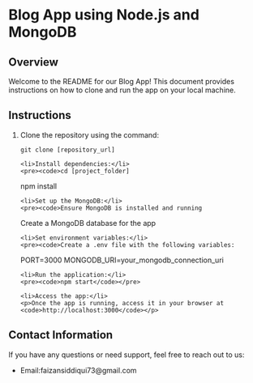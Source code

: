 <!DOCTYPE html>
<html lang="en">
<head>
  <meta charset="UTF-8">
</head>
<body>
  <h1>Blog App using Node.js and MongoDB</h1>
  <h2>Overview</h2>
  <p>Welcome to the README for our Blog App! This document provides instructions on how to clone and run the app on your local machine.</p>

  <h2>Instructions</h2>
  <ol>
    <li>Clone the repository using the command:</li>
    <pre><code>git clone [repository_url]</code></pre>

    <li>Install dependencies:</li>
    <pre><code>cd [project_folder]
npm install</code></pre>

    <li>Set up the MongoDB:</li>
    <pre><code>Ensure MongoDB is installed and running
Create a MongoDB database for the app</code></pre>

    <li>Set environment variables:</li>
    <pre><code>Create a .env file with the following variables:
PORT=3000
MONGODB_URI=your_mongodb_connection_uri</code></pre>

    <li>Run the application:</li>
    <pre><code>npm start</code></pre>

    <li>Access the app:</li>
    <p>Once the app is running, access it in your browser at <code>http://localhost:3000</code></p>
  </ol>

  <h2>Contact Information</h2>
  <p>If you have any questions or need support, feel free to reach out to us:</p>
  <ul>
    <li>Email:faizansiddiqui73@gmail.com</li>
  </ul>
</body>
</html>
